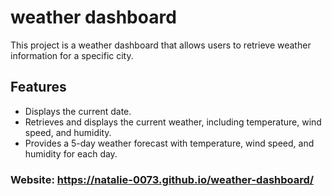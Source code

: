 # weather dashboard
This project is a weather dashboard that allows users to retrieve weather information for a specific city.
## Features
- Displays the current date.
- Retrieves and displays the current weather, including temperature, wind speed, and humidity.
- Provides a 5-day weather forecast with temperature, wind speed, and humidity for each day.
### Website: https://natalie-0073.github.io/weather-dashboard/

